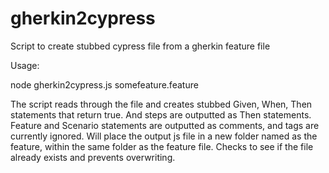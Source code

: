 # gherkin2cypress
Script to create stubbed cypress file from a gherkin feature file

Usage:

node gherkin2cypress.js somefeature.feature

The script reads through the file and creates stubbed Given, When, Then statements that return true. And steps are outputted as Then statements. Feature and Scenario statements are outputted as comments, and tags are currently ignored. Will place the output js file in a new folder named as the feature, within the same folder as the feature file. Checks to see if the file already exists and prevents overwriting.
